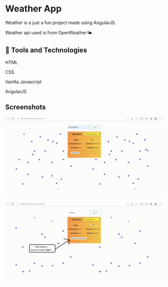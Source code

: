 # Weather App

Weather is a just a fun project made using AngularJS.

Weather api used is from OpenWeather🌤️.
## 🚀 Tools and Technologies
HTML

CSS

Vanilla Javascript

AngularJS

## Screenshots

![Output](Screenshots/screenshot1.png)

![Output](Screenshots/screenshot2.png)


